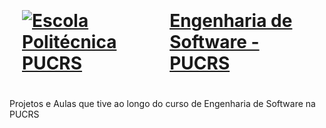 <a href="https://www.pucrs.br/politecnica/curso/engenharia-de-software/" target="_blank">
    <h1 style="gap: 50px; display: flex; align-items: center; justify-content: center; padding: 20px">
        <img src="https://encrypted-tbn0.gstatic.com/images?q=tbn:ANd9GcS2BbXxkgTqbA1OtRMZFqHMafCg-5b7ym6T4g&usqp=CAU" alt="Escola Politécnica PUCRS">
    Engenharia de Software - PUCRS</h1>
</a>

Projetos e Aulas que tive ao longo do curso de Engenharia de Software na PUCRS
